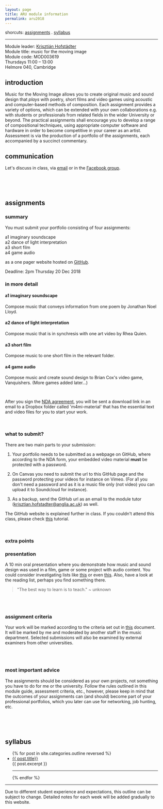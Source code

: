 ```yaml
---
layout: page
title: ARU module information
permalink: aru2018
---
```

<!--
finalise assignment material folder;
write briefs to assignments;
print NDA forums
create GitHub template;
students choose deadlines?;
finish first blog
-->


shorcuts: [assignments](#assignments) . [syllabus](#syllabus)   

---

Module leader: [Krisztián Hofstädter](https://khofstadter.info)  
Module title: music for the moving image   
Module code: MOD003619   
Thursdays 11:00 – 13:00    
Helmore 040, Cambridge
<br>
## introduction
Music for the Moving Image allows you to create original music and sound design that _plays_ with poetry, short films and video games using acoustic and computer-based methods of composition. Each assignment provides a variety of options, which can be extended with your own collaborations e.g. with students or professionals from related fields in the wider University or beyond. The practical assignments shall encourage you to develop a range of compositional techniques, using appropriate computer software and hardware in order to become competitive in your career as an artist. Assessment is via the production of a portfolio of the assignments, each accompanied by a succinct commentary.
<br>
## communication
Let's discuss in class, via [email](https://raw.githubusercontent.com/krisztian-hofstadter-tedor/m4mi/gh-pages/assets/img/email.jpg) or in the [Facebook group](https://www.facebook.com/groups/1091343414312213).

<br><br><br>

<a name="assignments"></a>
## assignments
### summary
You must submit your portfolio consisting of four assignments:

a1 imaginary soundscape  
a2 dance of light interpretation   
a3 short film   
a4 game audio   

as a one pager website hosted on [GitHub](https://github.com/).

Deadline: 2pm Thursday 20 Dec 2018
<br>

### in more detail

#### a1 imaginary soundscape
Compose music that conveys information from one poem by Jonathan Noel Lloyd.

#### a2 dance of light interpretation
Compose music that is in synchresis with one art video by Rhea Quien.

#### a3 short film
Compose music to one short film in the relevant folder.

#### a4 game audio
Compose music and create sound design to Brian Cox's video game, Vanquishers. (More games added later...)

<br>

After you sign the [NDA agreement](https://www.dropbox.com/sh/xcwhkrk4m9yk1kw/AAB_3A99Mw58pGfbUpDMkJAca?dl=0), you will be sent a download link in an email to a Dropbox folder called 'm4mi-material' that has the essential text and video files for you to start your work.

<br>


### what to submit?

There are two main parts to your submission:

1) Your portfolio needs to be submitted as a webpage on GitHub, where according to the NDA form, your embedded video material **must** be protected with a password.

2) On Canvas you need to submit the url to this GitHub page and the password protecting your videos for instance on Vimeo. (For a1 you don't need a password and as it is a music file only (not video) you can upload it to Soundcloud for instance).

3) As a backup, send the GitHub url as an email to the module tutor (krisztian.hofstadter@anglia.ac.uk) as well.

The GitHub website is explained further in class. If you couldn't attend this class, please check [this](https://www.youtube.com/watch?v=WAA0pvgOpXY) tutorial.

<br>

### extra points

### presentation
A 10 min oral presentation where you demonstrate how music and sound design was used in a film, game or some project with audio content. You could consider investigating lists like [this](http://www.nme.com/photos/61-of-the-greatest-film-soundtracks-ever/207108#/photo/15) or even [this](https://www.google.co.uk/search?q=best+film+music&oq=best+film+music+&aqs=chrome..69i57j69i65.3621j0j7&sourceid=chrome&ie=UTF-8). Also, have a look at the reading list, perhaps you find something there.

> "The best way to learn is to teach." ~ unknown

<br><br>

### assignment criteria
Your work will be marked according to the criteria set out in [this](https://github.com/krisztian-hofstadter-tedor/m4mi/blob/gh-pages/assets/txt/marking_criteria.pdf) document. It will be marked by me and moderated by another staff in the music department. Selected submissions will also be examined by external examiners from other universities.

<br><br>

### most important advice
The assignments should be considered as your own projects, not something you have to do for me or the university. Follow the rules outlined in this module guide, assessment criteria, etc., however, please keep in mind that the outcomes of your assignments can (and should) become part of your professional portfolios, which you later can use for networking, job hunting, etc.

<br><br><br>

<a name="syllabus"></a>
## syllabus

<ul class="myposts">
{% for post in site.categories.outline reversed %}
    <li><a href="{{ post.url }}">{{ post.title}}</a>
    </li>
      {{ post.excerpt }}
      <hr>
{% endfor %}
</ul>

---

Due to different student experience and expectations, this outline can be subject to change. Detailed notes for each week will be added gradually to this website.
